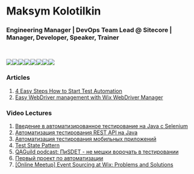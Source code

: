 # Maksym Kolotilkin
### Engineering Manager | DevOps Team Lead @ Sitecore | Manager, Developer, Speaker, Trainer

<br />

<img src="https://img.shields.io/badge/powershell-5391FE.svg?&style=for-the-badge&logo=powershell&logoColor=white" /><img src="https://img.shields.io/badge/.net-512BD4.svg?&style=for-the-badge&logo=.net&logoColor=white" /><img src="https://img.shields.io/badge/python%20-3776AB.svg?&style=for-the-badge&logo=python&logoColor=white" /><img src="https://img.shields.io/badge/ansible-ee0000.svg?style=for-the-badge&logo=ansible&logoColor=white" /><img src="https://img.shields.io/badge/go-00ADD8.svg?style=for-the-badge&logo=go&logoColor=white" /><img src="https://img.shields.io/badge/terraform-7B42BC.svg?style=for-the-badge&logo=terraform&logoColor=white" /><img src="https://img.shields.io/badge/aws-FF9900.svg?&style=for-the-badge&logo=amazon&logoColor=white" /><img src="https://img.shields.io/badge/azure-0078D7.svg?style=for-the-badge&logo=microsoftazure&logoColor=white" />


### Articles
1. [4 Easy Steps How to Start Test Automation](https://medium.com/@kolotilkin/4-easy-steps-how-to-start-test-automation-de3e46953df5)
2. [Easy WebDriver management with Wix WebDriver Manager](https://medium.com/wix-engineering/easy-webdriver-management-with-wix-webdriver-manager-479155ab41c4)


### Video Lectures
1. [Введение в автоматизированное тестирование на Java с Selenium](https://www.youtube.com/watch?v=zka-SN9yNt4)
2. [Автоматизация тестирования REST API на Java](https://www.youtube.com/watch?v=bZE5hU5fZCY)
3. [Автоматизация тестирования мобильных приложений](https://www.youtube.com/watch?v=i4PtLCUl8g8)
4. [Test State Pattern](https://www.youtube.com/watch?v=e0VuZ-gsDSw)
5. [QAGuild podcast: ПиSDET - не мешки ворочать в тестировании](https://www.youtube.com/watch?v=oLibRVPl1dw)
6. [Первый проект по автоматизации](https://www.youtube.com/watch?v=MjqKW_SqYUk)
7. [[Online Meetup] Event Sourcing at Wix: Problems and Solutions](https://www.youtube.com/watch?v=bjOlspQUJ6s)
